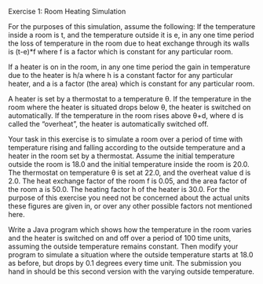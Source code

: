 Exercise 1: Room Heating Simulation

For the purposes of this simulation, assume the following:
If the temperature inside a room is t, and the temperature outside it is e, in any one time 
period the loss of temperature in the room due to heat exchange through its walls is 
(t-e)*f where f is a factor which is constant for any particular room.

If a heater is on in the room, in any one time period the gain in temperature due to the 
heater is h/a where h is a constant factor for any particular heater, and a is a factor (the 
area) which is constant for any particular room.

A heater is set by a thermostat to a temperature θ. If the temperature in the room where 
the heater is situated drops below θ, the heater is switched on automatically. If the 
temperature in the room rises above θ+d, where d is called the “overheat”, the heater is 
automatically switched off.

Your task in this exercise is to simulate a room over a period of time with temperature 
rising and falling according to the outside temperature and a heater in the room set by a 
thermostat. Assume the initial temperature outside the room is 18.0 and the initial 
temperature inside the room is 20.0. The thermostat on temperature θ is set at 22.0, and 
the overheat value d is 2.0. The heat exchange factor of the room f is 0.05, and the area 
factor of the room a is 50.0. The heating factor h of the heater is 30.0. For the purpose 
of this exercise you need not be concerned about the actual units these figures are given 
in, or over any other possible factors not mentioned here.

Write a Java program which shows how the temperature in the room varies and the heater 
is switched on and off over a period of 100 time units, assuming the outside temperature 
remains constant. Then modify your program to simulate a situation where the outside 
temperature starts at 18.0 as before, but drops by 0.1 degrees every time unit. The 
submission you hand in should be this second version with the varying outside 
temperature.
